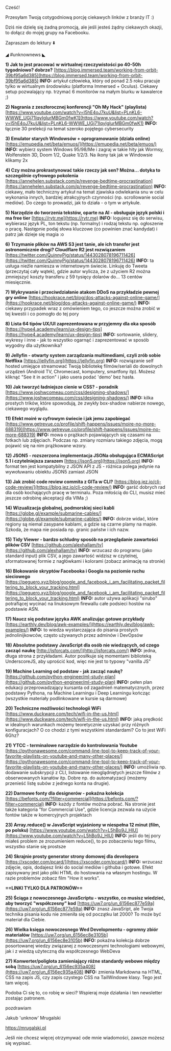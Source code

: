 Cześć!

Przesyłam Twoją cotygodniową porcję ciekawych linków z branży IT :)

Dziś nie dzielę się żadną promocją, ale jeśli jesteś żądny ciekawych okazji, to dołącz do mojej grupy na Facebooku.

 

Zapraszam do lektury ⬇️ 

 

◢ #unknownews ◣

**1) Jak to jest pracować w wirtualnej rzeczywistości po 40-50h tygodniowo? dobrze?**
[https://blog.immersed.team/working-from-orbit-39bf95a6d385](https://blog.immersed.team/working-from-orbit-39bf95a6d385)
**INFO:** artykuł człowieka, który od ponad 2.5 roku pracuje tylko w wirtualnym środowisku (platforma Immersed + Oculus). Ciekawy setup pozwalający np. trzymać 6 monitorów na małym biurku w kawalerce ;)


**2) Nagrania z zeszłorocznej konferencji "Oh My Hack" (playlista)**
[https://www.youtube.com/watch?v=I5hE4oJ7kuU&list=PLnKL6-WWWE_UGj71IqyIgIurMBGm0fwK1](https://www.youtube.com/watch?v=I5hE4oJ7kuU&list=PLnKL6-WWWE_UGj71IqyIgIurMBGm0fwK1)
**INFO:** łącznie 30 prelekcji na temat szeroko pojętego cybersecurity


**3) Emulator starych Windowsów + oprogramowanie (działa online)**
[https://emupedia.net/beta/emuos/](https://emupedia.net/beta/emuos/)
**INFO:** wybierz system Windows 95/98/Me i zagraj w takie hity jak Wormsy, Wolfenstein 3D, Doom 1/2, Quake 1/2/3. Na ikony tak jak w Windowsie klikamy 2x


**4) Czy można prokrastynować takie rzeczy jak sen? Można... dotyka to szczególnie cyfrowego pokolenia**
[https://annehelen.substack.com/p/revenge-bedtime-procrastination](https://annehelen.substack.com/p/revenge-bedtime-procrastination)
**INFO:** ciekawy, mało techniczny artykuł na temat zjawiska odwlekania snu w celu wykonania innych, bardziej atrakcyjnych czynności (np. scrollowanie social mediów). Do czego to prowadzi, jak to działa - o tym w artykule.


**5) Narzędzie do tworzenia tekstów, oparte na AI - obsługuje język polski i ma free tier**
[https://rytr.me](https://rytr.me)
**INFO:** logujesz się do serwisu, wybierasz język PL, ton tekstu (np. formalny) i rodzaj tekstu np. ogłoszenie o pracę. Następnie podaj słowa kluczowe (co powinien znać kandydat) i patrz jak dzieje się magia :o


**6) Trzymanie plików na AWS S3 jest tanie, ale ich transfer jest astronomicznie drogi? Cloudflare R2 jest rozwiązaniem**
[https://twitter.com/QuinnyPig/status/1443028078196711426](https://twitter.com/QuinnyPig/status/1443028078196711426)
**INFO:** ta usługa nieźle namiesza w internetowym świecie. Linkuję do Tweeta (przeczytaj cały wątek), gdzie autor wylicza, że z użyciem R2 można zmniejszyć koszty transferu z 59 tysięcy dolarów do... 13 centów miesięcznie.


**7) Wykrywanie i przeciwdziałanie atakom DDoS na przykładzie pewnej gry online**
[https://hookrace.net/blog/dos-attacks-against-online-game/](https://hookrace.net/blog/dos-attacks-against-online-game/)
**INFO:** ciekawy przypadek wraz z omówieniem tego, co jeszcze można zrobić w tej kwestii i co pomogło do tej pory


**8) Lista 64 tipów UX/UI zaprezentowana w przyjemny dla oka sposób**
[https://hype4.academy/learn/ux-design-tips](https://hype4.academy/learn/ux-design-tips)
**INFO:** sortowanie, slidery, wykresy i inne - jak to wszystko ogarnąć i zaprezentować w sposób wygodny dla użytkownika?


**9) Jellyfin - otwarty system zarządzania multimediami, czyli zrób sobie Netflixa**
[https://jellyfin.org](https://jellyfin.org)
**INFO:** rozwiązanie self hosted umiejące streamować Twoją bibliotekę filmów/seriali do dowolnych urządzeń (Android TV, Chromecast, komputery, smartfony itp). Możesz kliknąć "See it in action" i jako usera podać 'demo' bez hasła.


**10) Jak tworzyć ładniejsze cienie w CSS? - poradnik**
[https://www.joshwcomeau.com/css/designing-shadows/](https://www.joshwcomeau.com/css/designing-shadows/)
**INFO:** kilka prostych trików, które spowodują, że zwykły box-shadow nabierze nowego, ciekawego wyglądu.


**11) Efekt moir&eacute; w cyfrowym świecie i jak jemu zapobiegać**
[https://www.getrevue.co/profile/shift-happens/issues/moire-no-more-688319](https://www.getrevue.co/profile/shift-happens/issues/moire-no-more-688319)
**INFO:** mowa o prążkach pojawiających się czasami na fotkach lub zdjęciach. Podczas np. zmiany rozmiaru takiego zdjęcia, mogą pojawić się na nim prążkowane wzory.


**12) JSON5 - rozszerzona implementacja JSONa obsługująca ECMAScript 5.1 i czytelniejsza zarazem**
[https://json5.org](https://json5.org)
**INFO:** format ten jest kompatybilny z JSON API z JS - różnica polega jedynie na wywołuwaniu obiektu JSON5 zamiast JSON


**13) Jak zrobić code review commita z GITa w CLI?**
[https://blog.jez.io/cli-code-review/](https://blog.jez.io/cli-code-review/)
**INFO:** garść dobrych rad dla osób kochających pracę w terminalu. Poza miłością do CLI, musisz mieć jeszcze odrobinę akceptacji dla VIMa ;)


**14) Wizualizacja globalnej, podmorskiej sieci kabli**
[https://globe.gl/example/submarine-cables/](https://globe.gl/example/submarine-cables/)
**INFO:** dobrze widać, które regiony są niemal zasypane kablami, a gdzie są czarne plamy na mapie. Szkoda, że mapa nie posiada np. granic państw i ich nazw.


**15) Tidy Viewer - bardzo schludny sposób na przeglądanie zawartości plików CSV**
[https://github.com/alexhallam/tv](https://github.com/alexhallam/tv)
**INFO:** wrzucasz do programu (jako standard input) plik CSV, a jego zawartość widzisz w czytelnej, sformatowanej formie z nagłówkami i kolorami (zobacz animację na stronie)


**16) Blokowanie skryptów Facebooka i Googla na poziomie ruchu sieciowego**
[https://peguero.xyz/blog/google_and_facebook_i_am_facilitating_packet_filtering_to_block_your_tracking.html](https://peguero.xyz/blog/google_and_facebook_i_am_facilitating_packet_filtering_to_block_your_tracking.html)
**INFO:** autor używa aplikacji "sirubo" potrafiącej wycinać na linuksowym firewallu całe podsieci hostów na podstawie ASN.


**17) Naucz się podstaw języka AWK analizując gotowe przykłady**
[https://earthly.dev/blog/awk-examples/](https://earthly.dev/blog/awk-examples/)
**INFO:** to wiedza wystarczająca do pisania prostych jednolinijkowców, często używanych przez adminów i DevOpsów


**18) Absolutne podstawy JavaScript dla osób nie wiedzących, od czego zacząć naukę**
[http://jsforcats.com/](http://jsforcats.com/)
**INFO:** jedna, długa strona z przykładami. Autor posiłkuje się momentami biblioteką UnderscoreJS, aby uprościć kod, więc nie jest to typowy "vanilla JS"


**19) Machine Learning od podstaw - jak zacząć naukę?**
[https://github.com/python-engineer/ml-study-plan](https://github.com/python-engineer/ml-study-plan)
**INFO:** pełen plan edukacji przeprowadzający kursanta od zagadnień matematycznych, przez podstawy Pythona, na Machine Learningu i Deep Learningu kończąc (wszystkie materiały podlinkowane w kursie są darmowe)


**20) Techniczne możliwości technologii WiFi**
[https://www.duckware.com/tech/wifi-in-the-us.html](https://www.duckware.com/tech/wifi-in-the-us.html)
**INFO:** jaką prędkość w idealnych warunkach możemy teoretycznie uzyskać przy różnych konfiguracjach? O co chodzi z tymi wszystkimi standardami? Co to jest WiFi 6Ghz?


**21) YTCC - terminalowe narzędzie do kontrolowania Youtube**
[https://pythonawesome.com/command-line-tool-to-keep-track-of-your-favorite-playlists-on-youtube-and-many-other-places/](https://pythonawesome.com/command-line-tool-to-keep-track-of-your-favorite-playlists-on-youtube-and-many-other-places/)
**INFO:** umożliwia np. dodawanie subskrypcji z CLI, listowanie nieoglądniętych jeszcze filmów z obserwowanych kanałów itp. Dobre np. do automatyzacji (możemy przenieść listę subów z jednego konta na drugie).


**22) Darmowe fonty dla designerów - pokaźna kolekcja**
[https://befonts.com/?filter=commercial](https://befonts.com/?filter=commercial)
**INFO:** każdy z fontów można pobrać. Na stronie jest także kategoria "for Commercial Use", gdzie licencja zezwala na użycie fontów także w komercyjnych projektach


**23) Array.reduce() w JavaScript wyjaśniony w niespełna 12 minut (film, po polsku)**
[https://www.youtube.com/watch?v=L5hBo9J_HlU](https://www.youtube.com/watch?v=L5hBo9J_HlU)
**INFO:** jeśli do tej pory miałeś problem ze zrozumieniem reduce(), to po zobaczeniu tego filmu, wszystko stanie się prostsze


**24) Skrajnie prosty generator strony domowej dla developera**
[https://xscoder.com/pcard/](https://xscoder.com/pcard/)
**INFO:** wrzucasz zdjęcie, opis, dodajesz linki do social mediów i githuba i gotowe. Efekt zapisywany jest jako pliki HTML do hostowania na własnym hostingu. W razie problemów zobacz film "How it works".


**==LINKI TYLKO DLA PATRONÓW==**


**25) Ściąga z nowoczesnego JavaScriptu - wszystko, co musisz wiedzieć, aby tworzyć "współczesny" kod**
[https://uw7.org/un_6156ec877e59a](https://uw7.org/un_6156ec877e59a)
**INFO:** znasz JavaSript, ale Twoja technika pisania kodu nie zmieniła się od początku lat 2000? To może być materiał dla Ciebie.


**26) Wielka księga nowoczesnego Wed Developmentu - ogromny zbiór materiałów**
[https://uw7.org/un_6156ec8e3105b](https://uw7.org/un_6156ec8e3105b)
**INFO:** pokaźna kolekcja dobrze posortowanej wiedzy związanej z nowoczesnymi technologiami webowymi, jak i z wiedzą użyteczną dla współczesnego WebDeva


**27) Konwerter/poliglota zamieniający różne standardy webowe między sobą**
[https://uw7.org/un_6156ec935a408](https://uw7.org/un_6156ec935a408)
**INFO:** zmienia Markdowna na HTML, CSS na zapis JS, czy zapis czystego CSS na TailWindowe klasy. Tego jest tam więcej.


 

Podoba Ci się to, co robię w sieci? Wspieraj moje działania i ten newsletter zostając patronem.

 
pozdrawiam

Jakub 'unknow' Mrugalski

https://mrugalski.pl

 
Jeśli nie chcesz więcej otrzymywać ode mnie wiadomości, zawsze możesz się wypisać.